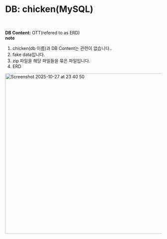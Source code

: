 # DB: chicken(MySQL)<br>
<br>

__DB Content:__ OTT(refered to as ERD)<br>
__note__ <br>
1. chicken(db 이름)과 DB Content는 관련이 없습니다..
2. fake data입니다.<br>
3. zip 파일을 해당 파일들을 묶은 파일입니다.
4. ERD
<img width="972" height="514" alt="Screenshot 2025-10-27 at 23 40 50" src="https://github.com/user-attachments/assets/675f42c0-54fa-445c-bb1e-ac3228b03f8b" />
